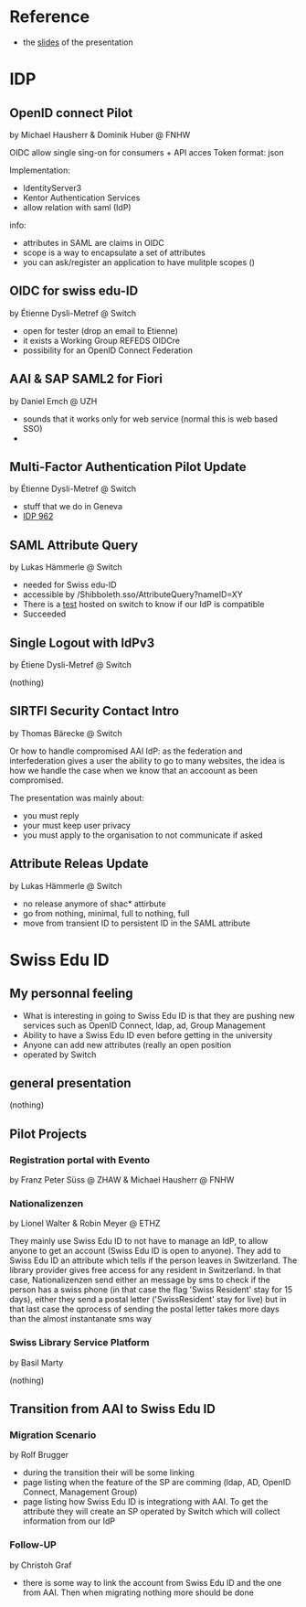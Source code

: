 # Reference
- the [slides](https://www.switch.ch/aai/events/update2016) of the presentation

# IDP
## OpenID connect Pilot
by Michael Hausherr & Dominik Huber @ FNHW

OIDC allow single sing-on for consumers + API acces
Token format: json

Implementation:
 - IdentityServer3
 - Kentor Authentication Services
  - allow relation with saml (IdP)

info:
 - attributes in SAML are claims in OIDC
 - scope is a way to encapsulate a set of attributes
 - you can ask/register an application to have mulitple scopes ()

## OIDC for swiss edu-ID
by Étienne Dysli-Metref @ Switch
  - open for tester (drop an email to Etienne)
  - it exists a Working Group REFEDS OIDCre
  - possibility for an OpenID Connect Federation

## AAI & SAP SAML2 for Fiori
by Daniel Emch @ UZH
 - sounds that it works only for web service (normal this is web based SSO)
 -

## Multi-Factor Authentication Pilot Update
by Étienne Dysli-Metref @ Switch
 - stuff that we do in Geneva
 - [IDP 962](https://issues.shibboleth.net/jira/browse/IDP-962)

## SAML Attribute Query
by Lukas Hämmerle @ Switch
 - needed for Swiss edu-ID
 - accessible by /Shibboleth.sso/AttributeQuery?nameID=XY
 - There is a [test](http://av.aai.switch.ch/aai/attribute-query-test) hosted on switch to know if our IdP is compatible
  - Succeeded

## Single Logout with IdPv3
by Étiene Dysli-Metref @ Switch

(nothing)

## SIRTFI Security Contact Intro
by Thomas Bärecke @ Switch

Or how to handle compromised AAI IdP: as the federation and interfederation gives a user the ability to go to many websites, the idea is how we handle the case when we know that an accoount as been compromised.

The presentation was mainly about:
 - you must reply
 - your must keep user privacy
 - you must apply to the organisation to not communicate if asked

## Attribute Releas Update
by Lukas Hämmerle @ Switch
 - no release anymore of shac* attirbute
 - go from nothing, minimal, full to nothing, full
 - move from transient ID to persistent ID in the SAML attribute

# Swiss Edu ID
## My personnal feeling
- What is interesting in going to Swiss Edu ID is that they are pushing new services such as OpenID Connect, ldap, ad, Group Management
- Ability to have a Swiss Edu ID even before getting in the university
- Anyone can add new attributes (really an open position
- operated by Switch

## general presentation
(nothing)

## Pilot Projects
### Registration portal with Evento
by Franz Peter Süss @ ZHAW & Michael Hausherr @ FNHW

### Nationalizenzen
by Lionel Walter & Robin Meyer @ ETHZ

They mainly use Swiss Edu ID to not have to manage an IdP, to allow anyone to get an account (Swiss Edu ID is open to anyone). They add to Swiss Edu ID an attribute which tells if the person leaves in Switzerland. The library provider gives free access for any resident in Switzerland. In that case, Nationalizenzen send either an message by sms to check if the person has a swiss phone (in that case the flag 'Swiss Resident' stay for 15 days), either they send a postal letter ('SwissResident' stay for live) but in that last case the qprocess of sending the postal letter takes more days than the almost instantanate sms way

### Swiss Library Service Platform
by Basil Marty

(nothing)

## Transition from AAI to Swiss Edu ID
### Migration Scenario
by Rolf Brugger
- during the transition their will be some linking
- page listing when the feature of the SP are comming (ldap, AD, OpenID Connect, Management Group)
- page listing how Swiss Edu ID is integrationg with AAI. To get the attribute they will create an SP operated by Switch which will collect information from our IdP

### Follow-UP
by Christoh Graf
 - there is some way to link the account from Swiss Edu ID and the one from AAI. Then when migrating nothing more should be done
